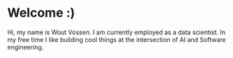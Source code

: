 # Welcome :)
Hi, my name is Wout Vossen. I am currently employed as a data scientist. In my free time I like building cool things at the intersection of AI and Software engineering.



